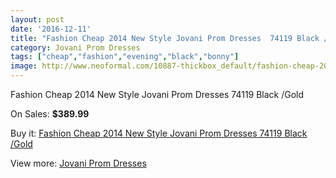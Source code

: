 ```yaml
---
layout: post
date: '2016-12-11'
title: "Fashion Cheap 2014 New Style Jovani Prom Dresses  74119 Black /Gold"
category: Jovani Prom Dresses
tags: ["cheap","fashion","evening","black","bonny"]
image: http://www.neoformal.com/10887-thickbox_default/fashion-cheap-2014-new-style-jovani-prom-dresses-74119-black-gold.jpg
---
```

Fashion Cheap 2014 New Style Jovani Prom Dresses  74119 Black /Gold

On Sales: **$389.99**
<a href="https://www.neoformal.com/en/jovani-prom-dresses-2014/3854-fashion-cheap-2014-new-style-jovani-prom-dresses-74119-black-gold.html"><amp-img layout="responsive" width="600" height="600" src="//www.neoformal.com/10887-thickbox_default/fashion-cheap-2014-new-style-jovani-prom-dresses-74119-black-gold.jpg" alt="Fashion Cheap 2014 New Style Jovani Prom Dresses  74119 Black /Gold 0" /></a>
<a href="https://www.neoformal.com/en/jovani-prom-dresses-2014/3854-fashion-cheap-2014-new-style-jovani-prom-dresses-74119-black-gold.html"><amp-img layout="responsive" width="600" height="600" src="//www.neoformal.com/10888-thickbox_default/fashion-cheap-2014-new-style-jovani-prom-dresses-74119-black-gold.jpg" alt="Fashion Cheap 2014 New Style Jovani Prom Dresses  74119 Black /Gold 1" /></a>

Buy it: [Fashion Cheap 2014 New Style Jovani Prom Dresses  74119 Black /Gold](https://www.neoformal.com/en/jovani-prom-dresses-2014/3854-fashion-cheap-2014-new-style-jovani-prom-dresses-74119-black-gold.html "Fashion Cheap 2014 New Style Jovani Prom Dresses  74119 Black /Gold")

View more: [Jovani Prom Dresses](https://www.neoformal.com/en/53-jovani-prom-dresses-2014 "Jovani Prom Dresses")